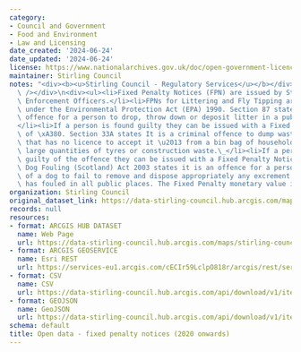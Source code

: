 ```yaml
---
category:
- Council and Government
- Food and Environment
- Law and Licensing
date_created: '2024-06-24'
date_updated: '2024-06-24'
license: https://www.nationalarchives.gov.uk/doc/open-government-licence/version/3/
maintainer: Stirling Council
notes: "<div><b><u>Stirling Council - Regulatory Services</u></b></div>\n<div><br\
  \ /></div>\n<div><ul><li>Fixed Penalty Notices (FPN) are issued by Stirling Council's\
  \ Enforcement Officers.</li><li>FPNs for Littering and Fly Tipping are enforced\
  \ under the Environmental Protection Act (EPA) 1990. Section 87 states it is a criminal\
  \ offence for a person to drop, throw down or deposit litter in a public space.\_\
  </li><li>If a person is found guilty they can be issued with a Fixed Penalty Notice\
  \ of \xA380. Section 33A states It is a criminal offence to dump waste onto land\
  \ that has no licence to accept it \u2013 from a bin bag of household rubbish to\
  \ large quantities of tyres or construction waste.\_</li><li>If a person is found\
  \ guilty of the offence they can be issued with a Fixed Penalty Notice of \xA3200.</li><li>The\
  \ Dog Fouling (Scotland) Act 2003 states it is an offence for a person in charge\
  \ of a dog to fail to remove and dispose appropriately any excrement after the dog\
  \ has fouled in all public places. The Fixed Penalty monetary value is \xA380.</li></ul></div>"
organization: Stirling Council
original_dataset_link: https://data-stirling-council.hub.arcgis.com/maps/stirling-council::open-data-fixed-penalty-notices-2020-onwards
records: null
resources:
- format: ARCGIS HUB DATASET
  name: Web Page
  url: https://data-stirling-council.hub.arcgis.com/maps/stirling-council::open-data-fixed-penalty-notices-2020-onwards
- format: ARCGIS GEOSERVICE
  name: Esri REST
  url: https://services-eu1.arcgis.com/cECIr59LclpO818r/arcgis/rest/services/open_data_fixed_penalty_notices/FeatureServer/0
- format: CSV
  name: CSV
  url: https://data-stirling-council.hub.arcgis.com/api/download/v1/items/d1eb0cfa2ae746799d1afc5308e0fdf3/csv?layers=0
- format: GEOJSON
  name: GeoJSON
  url: https://data-stirling-council.hub.arcgis.com/api/download/v1/items/d1eb0cfa2ae746799d1afc5308e0fdf3/geojson?layers=0
schema: default
title: Open data - fixed penalty notices (2020 onwards)
---
```

